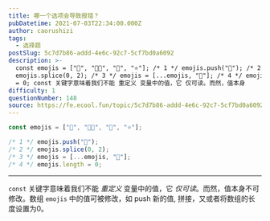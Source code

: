 ```yaml
---
title: 哪一个选项会导致报错？
pubDatetime: 2021-07-03T22:34:00.000Z
author: caorushizi
tags:
  - 选择题
postSlug: 5c7d7b86-addd-4e6c-92c7-5cf7bd0a6092
description: >-
  const emojis = ["🎄", "🎅🏼", "🎁", "⭐"]; /* 1 */ emojis.push("🦌"); /* 2 */
  emojis.splice(0, 2); /* 3 */ emojis = [...emojis, "🥂"]; /* 4 */ emojis.length
  = 0; const 关键字意味着我们不能 重定义 变量中的值，它 仅可读。而然，值本身
difficulty: 1
questionNumber: 148
source: https://fe.ecool.fun/topic/5c7d7b86-addd-4e6c-92c7-5cf7bd0a6092
---
```


```javascript
const emojis = ["🎄", "🎅🏼", "🎁", "⭐"];

/* 1 */ emojis.push("🦌");
/* 2 */ emojis.splice(0, 2);
/* 3 */ emojis = [...emojis, "🥂"];
/* 4 */ emojis.length = 0;
```

---

`const` 关键字意味着我们不能 _重定义_ 变量中的值，它 _仅可读_。而然，值本身不可修改。数组 `emojis` 中的值可被修改，如 push 新的值, 拼接，又或者将数组的长度设置为0。
